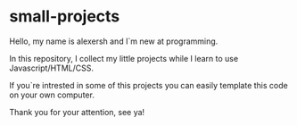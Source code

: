 # small-projects

Hello, my name is alexersh and I`m new at programming.

In this repository, I collect my little projects while I learn to use Javascript/HTML/CSS. 

If you`re intrested in some of this projects you can easily template this code on your own computer.

Thank you for your attention, see ya!
